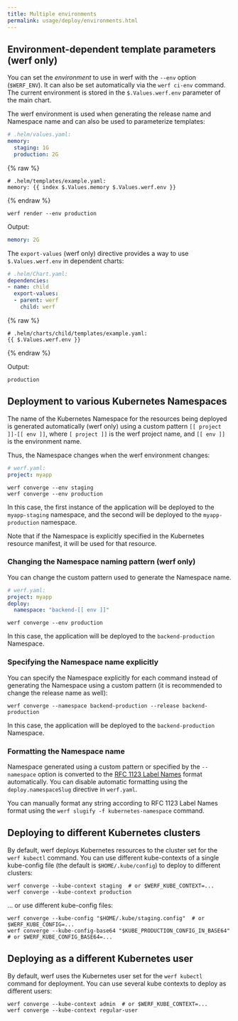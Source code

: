 ```yaml
---
title: Multiple environments
permalink: usage/deploy/environments.html
---
```


## Environment-dependent template parameters (werf only)

You can set the *environment* to use in werf with the `--env` option (`$WERF_ENV`). It can also be set automatically via the `werf ci-env` command. The current environment is stored in the `$.Values.werf.env` parameter of the main chart.

The werf environment is used when generating the release name and Namespace name and can also be used to parameterize templates:

```yaml
# .helm/values.yaml:
memory:
  staging: 1G
  production: 2G
```

{% raw %}

```
# .helm/templates/example.yaml:
memory: {{ index $.Values.memory $.Values.werf.env }}
```

{% endraw %}

```shell
werf render --env production
```

Output:

```yaml
memory: 2G
```

The `export-values` (werf only) directive provides a way to use `$.Values.werf.env` in dependent charts:

```yaml
# .helm/Chart.yaml:
dependencies:
- name: child
  export-values:
  - parent: werf
    child: werf
```

{% raw %}

```
# .helm/charts/child/templates/example.yaml:
{{ $.Values.werf.env }}
```

{% endraw %}

Output:

```
production
```

## Deployment to various Kubernetes Namespaces

The name of the Kubernetes Namespace for the resources being deployed is generated automatically (werf only) using a custom pattern `[[ project ]]-[[ env ]]`, where `[ project ]]` is the werf project name, and `[[ env ]]` is the environment name.

Thus, the Namespace changes when the werf environment changes:

```yaml
# werf.yaml:
project: myapp
```

```shell
werf converge --env staging
werf converge --env production
```

In this case, the first instance of the application will be deployed to the `myapp-staging` namespace, and the second will be deployed to the `myapp-production` namespace.

Note that if the Namespace is explicitly specified in the Kubernetes resource manifest, it will be used for that resource.

### Changing the Namespace naming pattern (werf only)

You can change the custom pattern used to generate the Namespace name.

```yaml
# werf.yaml:
project: myapp
deploy:
  namespace: "backend-[[ env ]]"
```

```shell
werf converge --env production
```

In this case, the application will be deployed to the `backend-production` Namespace.

### Specifying the Namespace name explicitly

You can specify the Namespace explicitly for each command instead of generating the Namespace using a custom pattern (it is recommended to change the release name as well):

```shell
werf converge --namespace backend-production --release backend-production
```

In this case, the application will be deployed to the `backend-production` Namespace.

### Formatting the Namespace name

Namespace generated using a custom pattern or specified by the `--namespace` option is converted to the [RFC 1123 Label Names](https://kubernetes.io/docs/concepts/overview/working-with-objects/names/#dns-label-names) format automatically. You can disable automatic formatting using the `deploy.namespaceSlug` directive in `werf.yaml`.

You can manually format any string according to RFC 1123 Label Names format using the `werf slugify -f kubernetes-namespace` command.

## Deploying to different Kubernetes clusters

By default, werf deploys Kubernetes resources to the cluster set for the `werf kubectl` command. You can use different kube-contexts of a single kube-config file (the default is `$HOME/.kube/config`) to deploy to different clusters:

```shell
werf converge --kube-context staging  # or $WERF_KUBE_CONTEXT=...
werf converge --kube-context production
```

... or use different kube-config files:

```shell
werf converge --kube-config "$HOME/.kube/staging.config"  # or $WERF_KUBE_CONFIG=...
werf converge --kube-config-base64 "$KUBE_PRODUCTION_CONFIG_IN_BASE64"  # or $WERF_KUBE_CONFIG_BASE64=...
```

## Deploying as a different Kubernetes user

By default, werf uses the Kubernetes user set for the `werf kubectl` command for deployment. You can use several kube contexts to deploy as different users:

```shell
werf converge --kube-context admin  # or $WERF_KUBE_CONTEXT=...
werf converge --kube-context regular-user
```
